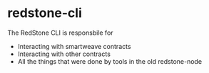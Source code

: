 # redstone-cli

The RedStone CLI is responsbile for

- Interacting with smartweave contracts
- Interacting with other contracts
- All the things that were done by tools in the old redstone-node
